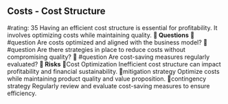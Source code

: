

## Costs - Cost Structure
#rating: 35
Having an efficient cost structure is essential for profitability. It involves optimizing costs while maintaining quality.
**💭 Questions**
💭 #question Are costs optimized and aligned with the business model?
 💭 #question Are there strategies in place to reduce costs without compromising quality?
 💭 #question Are cost-saving measures regularly evaluated?
**🚨 Risks**
🚨Cost Optimization
Inefficient cost structure can impact profitability and financial sustainability.
🚨mitigation strategy
Optimize costs while maintaining product quality and value proposition.
🚨contingency strategy
Regularly review and evaluate cost-saving measures to ensure efficiency.




